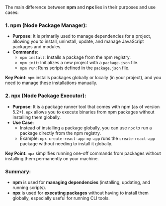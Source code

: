 The main difference between **npm** and **npx** lies in their purposes and use cases:

### 1. **npm (Node Package Manager)**:

- **Purpose**: It is primarily used to manage dependencies for a project, allowing you to install, uninstall, update, and manage JavaScript packages and modules.
- **Commands**:
    - `npm install`: Installs a package from the npm registry.
    - `npm init`: Initializes a new project with a `package.json` file.
    - `npm run`: Runs scripts defined in the `package.json` file.

**Key Point**: `npm` installs packages globally or locally (in your project), and you need to manage these installations manually.

### 2. **npx (Node Package Executor)**:

- **Purpose**: It is a package runner tool that comes with npm (as of version 5.2+). `npx` allows you to execute binaries from npm packages without installing them globally.
- **Use Case**:
    - Instead of installing a package globally, you can use `npx` to run a package directly from the npm registry.
    - Example: `npx create-react-app my-app` runs the `create-react-app` package without needing to install it globally.

**Key Point**: `npx` simplifies running one-off commands from packages without installing them permanently on your machine.

### Summary:

- **npm** is used for **managing dependencies** (installing, updating, and running scripts).
- **npx** is used for **executing packages** without having to install them globally, especially useful for running CLI tools.
